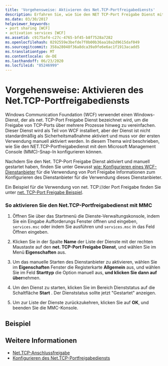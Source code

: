 ```yaml
---
title: 'Vorgehensweise: Aktivieren des Net.TCP-Portfreigabediensts'
description: Erfahren Sie, wie Sie den NET TCP-Port Freigabe Dienst mithilfe von MMC zum Aktivieren von "net. TCP" konfigurieren, das standardmäßig deaktiviert ist.
ms.date: 03/30/2017
helpviewer_keywords:
- port sharing [WCF]
- activation services [WCF]
ms.assetid: c9175af4-c27c-4765-bf45-b8f7528a7282
ms.openlocfilehash: 0292559e3befde7f0b00b36aa10a2d9615daf049
ms.sourcegitcommit: 358a28048f36a8dca39a9fe6e6ac1f1913acadd5
ms.translationtype: MT
ms.contentlocale: de-DE
ms.lasthandoff: 06/23/2020
ms.locfileid: "85246999"
---
```

# <a name="how-to-enable-the-nettcp-port-sharing-service"></a>Vorgehensweise: Aktivieren des Net.TCP-Portfreigabediensts
Windows Communication Foundation (WCF) verwendet einen Windows-Dienst, der als net. TCP-Port Freigabe Dienst bezeichnet wird, um die Freigabe von TCP-Ports über mehrere Prozesse hinweg zu vereinfachen. Dieser Dienst wird als Teil von WCF installiert, aber der Dienst ist nicht standardmäßig als Sicherheitsmaßnahme aktiviert und muss vor der ersten Verwendung manuell aktiviert werden. In diesem Thema wird beschrieben, wie Sie den NET.TCP-Portfreigabedienst mit dem Microsoft Management Console (MMC)-Snap-In konfigurieren können.  
  
 Nachdem Sie den Net. TCP-Port Freigabe Dienst aktiviert und manuell gestartet haben, finden Sie unter Gewusst [wie: Konfigurieren eines WCF-Dienstanbieter](how-to-configure-a-wcf-service-to-use-port-sharing.md) für die Verwendung von Port Freigabe Informationen zum Konfigurieren des Dienstanbieter für die Verwendung dieses Dienstanbieter.  
  
 Ein Beispiel für die Verwendung von net. TCP://der Port Freigabe finden Sie unter [net. TCP-Port Freigabe Beispiel](../samples/net-tcp-port-sharing-sample.md).  
  
### <a name="to-enable-the-nettcp-port-sharing-service-using-mmc"></a>So aktivieren Sie den Net.TCP-Portfreigabedienst mit MMC  
  
1. Öffnen Sie über das Startmenü die Dienste-Verwaltungskonsole, indem Sie ein Eingabe Aufforderungs Fenster öffnen und eingeben, `services.msc` oder indem Sie ausführen und `services.msc` in das Feld Öffnen eingeben.  
  
2. Klicken Sie in der Spalte **Name** der Liste der Dienste mit der rechten Maustaste auf den **net. TCP-Port Freigabe Dienst**, und wählen Sie im Menü **Eigenschaften** aus.  
  
3. Um das manuelle Starten des Dienstanbieter zu aktivieren, wählen Sie im **Eigenschaften** Fenster die Registerkarte **Allgemein** aus, und wählen Sie im Feld **Starttyp** die Option manuell aus, **und klicken Sie dann auf über**nehmen.  
  
4. Um den Dienst zu starten, klicken Sie im Bereich Dienststatus auf die Schaltfläche **Start** . Der Dienststatus sollte jetzt "Gestartet" anzeigen.  
  
5. Um zur Liste der Dienste zurückzukehren, klicken Sie auf **OK**, und beenden Sie die MMC-Konsole.  
  
## <a name="example"></a>Beispiel  
  
## <a name="see-also"></a>Weitere Informationen

- [Net.TCP-Anschlussfreigabe](net-tcp-port-sharing.md)
- [Konfigurieren des Net.TCP-Portfreigabediensts](configuring-the-net-tcp-port-sharing-service.md)
